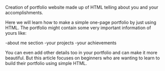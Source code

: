 Creation of portfolio website made up of HTML
telling about you and your
accomplishments.

Here we will learn how to make a simple one-page portfolio by just using HTML. The portfolio might contain some very important information of yours like:

-about me section
-your projects
-your achievements

You can even add other details too in your portfolio and can make it more beautiful. But this article focuses on beginners who are wanting to learn to build their portfolio using simple HTML.
